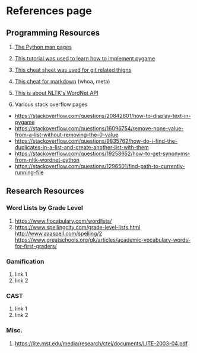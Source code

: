 # References page #

## Programming Resources ##

1. [The Python man pages](http://docs.python.org/3/)
2. [This tutorial was used to learn how to implement pygame](https://pythonprogramming.net/pygame-python-3-part-1-intro/)
3. [This cheat sheet was  used for git related thigns](http://supercollider.sourceforge.net/wiki/index.php/Developer_cheatsheet_for_git)
4. [This cheat for markdown](https://github.com/adam-p/markdown-here/wiki/Markdown-Cheatsheet) \(whoa, meta\)
5. [This is about NLTK's WordNet API](http://www.nltk.org/howto/wordnet.html)

5. Various stack overflow pages

* https://stackoverflow.com/questions/20842801/how-to-display-text-in-pygame
* https://stackoverflow.com/questions/16096754/remove-none-value-from-a-list-without-removing-the-0-value
* https://stackoverflow.com/questions/9835762/how-do-i-find-the-duplicates-in-a-list-and-create-another-list-with-them
* https://stackoverflow.com/questions/19258652/how-to-get-synonyms-from-nltk-wordnet-python
* https://stackoverflow.com/questions/1296501/find-path-to-currently-running-file

## Research Resources ##

### Word Lists by Grade Level ###
1. https://www.flocabulary.com/wordlists/
2. https://www.spellingcity.com/grade-level-lists.html
http://www.aaaspell.com/spelling/2
https://www.greatschools.org/gk/articles/academic-vocabulary-words-for-first-graders/

### Gamification ###

1. link 1
2. link 2

### CAST ###

1. link 1
2. link 2

### Misc. ###

1. https://lite.mst.edu/media/research/ctel/documents/LITE-2003-04.pdf
